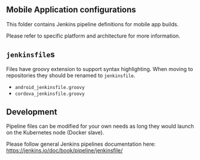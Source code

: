 ## Mobile Application configurations

This folder contains Jenkins pipeline definitions for mobile app builds.

Please refer to specific platform and architecture for more information.

## `jenkinsfile`s

Files have groovy extension to support syntax highlighting.
When moving to repositories they should be renamed to `jenkinsfile`.

- `android_jenkinsfile.groovy`
- `cordova_jenkinsfile.groovy`

## Development

Pipeline files can be modified for your own needs as long they would launch on the Kubernetes node (Docker slave).

Please follow general Jenkins pipelines documentation here: <https://jenkins.io/doc/book/pipeline/jenkinsfile/>
